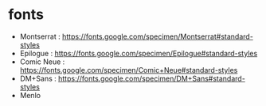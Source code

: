 # fonts

- Montserrat : https://fonts.google.com/specimen/Montserrat#standard-styles
- Epilogue : https://fonts.google.com/specimen/Epilogue#standard-styles
- Comic Neue : https://fonts.google.com/specimen/Comic+Neue#standard-styles
- DM+Sans : https://fonts.google.com/specimen/DM+Sans#standard-styles
- Menlo
